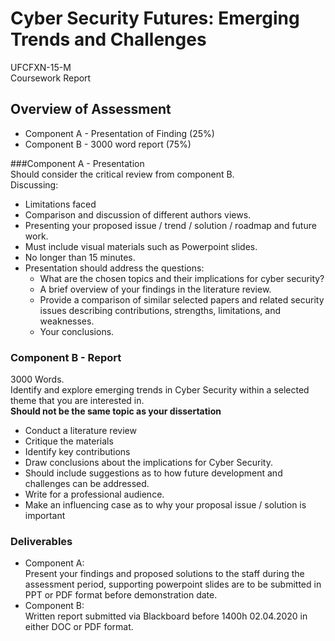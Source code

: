 # Cyber Security Futures: Emerging Trends and Challenges  
UFCFXN-15-M  
Coursework Report  
  
## Overview of Assessment  
* Component A - Presentation of Finding (25%)  
* Component B - 3000 word report (75%)  

###Component A - Presentation  
Should consider the critical review from component B.  
Discussing:
* Limitations faced
* Comparison and discussion of different authors views.  
* Presenting your proposed issue / trend / solution / roadmap and future work.  
* Must include visual materials such as Powerpoint slides.  
* No longer than 15 minutes.  
* Presentation should address the questions:  
  * What are the chosen topics and their implications for cyber security?
  * A brief overview of your findings in the literature review.
  * Provide a comparison of similar selected papers and related security issues
describing contributions, strengths, limitations, and weaknesses.  
  * Your conclusions.  

### Component B - Report  
3000 Words.  
Identify and explore emerging trends in Cyber Security within a selected theme
that you are interested in.  
**Should not be the same topic as your dissertation**  
* Conduct a literature review
* Critique the materials  
* Identify key contributions  
* Draw conclusions about the implications for Cyber Security.  
* Should include suggestions as to how future development and challenges can be
addressed.  
* Write for a professional audience.  
* Make an influencing case as to why your proposal issue / solution is important  
  
### Deliverables  
* Component A:  
   Present your findings and proposed solutions to the staff during the
assessment period, supporting powerpoint slides are to be submitted in PPT or
PDF format before demonstration date.  
* Component B:  
Written report submitted via Blackboard before 1400h 02.04.2020 in either
DOC or PDF format.  
